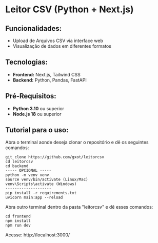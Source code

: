 # Leitor CSV (Python + Next.js)

## Funcionalidades:
- Upload de Arquivos CSV via interface web
- Visualização de dados em diferentes formatos
  
## Tecnologias:
- **Frontend:** Next.js, Tailwind CSS
- **Backend:** Python, Pandas, FastAPI

## Pré-Requisitos: 
- **Python 3.10** ou superior
- **Node.js 18** ou superior

## Tutorial para o uso:   
Abra o terminal aonde deseja clonar o repositório e dê os seguintes comandos:
```
git clone https://github.com/gxot/leitorcsv
cd leitorcsv
cd backend
----- OPCIONAL -----
python -m venv venv
source venv/bin/activate (Linux/Mac)
venv\Scripts\activate (Windows)
--------------------
pip install -r requirements.txt
uvicorn main:app --reload  
```
Abra outro terminal dentro da pasta "leitorcsv" e dê esses comandos:
```
cd frontend
npm install
npm run dev
```  
Acesse: http://localhost:3000/


